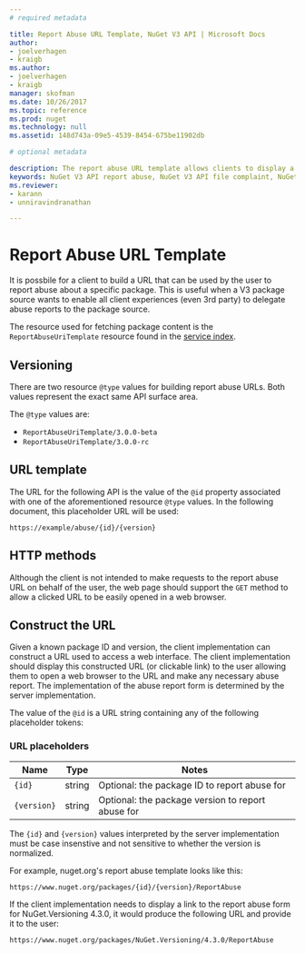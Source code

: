 ```yaml
---
# required metadata 

title: Report Abuse URL Template, NuGet V3 API | Microsoft Docs
author:
- joelverhagen
- kraigb
ms.author:
- joelverhagen
- kraigb
manager: skofman
ms.date: 10/26/2017
ms.topic: reference
ms.prod: nuget
ms.technology: null
ms.assetid: 148d743a-09e5-4539-8454-675be11902db

# optional metadata

description: The report abuse URL template allows clients to display a report abuse link in their UI.
keywords: NuGet V3 API report abuse, NuGet V3 API file complaint, NuGet.org report URL template
ms.reviewer:
- karann
- unniravindranathan

---
```


# Report Abuse URL Template

It is possbile for a client to build a URL that can be used by the user to report abuse about a specific package. This
is useful when a V3 package source wants to enable all client experiences (even 3rd party) to delegate abuse reports to
the package source.

The resource used for fetching package content is the `ReportAbuseUriTemplate` resource found in the
[service index](service-index.md).

## Versioning

There are two resource `@type` values for building report abuse URLs. Both values represent the exact same API surface
area.

The `@type` values are:

 - `ReportAbuseUriTemplate/3.0.0-beta`
 - `ReportAbuseUriTemplate/3.0.0-rc`

## URL template

The URL for the following API is the value of the `@id` property associated with one of the aforementioned
resource `@type` values. In the following document, this placeholder URL will be used:

```
https://example/abuse/{id}/{version}
```

## HTTP methods

Although the client is not intended to make requests to the report abuse URL on behalf of the user, the web page
should support the `GET` method to allow a clicked URL to be easily opened in a web browser.

## Construct the URL

Given a known package ID and version, the client implementation can construct a URL used to access a web interface. The
client implementation should display this constructed URL (or clickable link) to the user allowing them to open a web
browser to the URL and make any necessary abuse report. The implementation of the abuse report form is determined by
the server implementation.

The value of the `@id` is a URL string containing any of the following placeholder tokens:

### URL placeholders

Name        | Type    | Notes
----------- | ------- | -----
`{id}`      | string  | Optional: the package ID to report abuse for
`{version}` | string  | Optional: the package version to report abuse for

The `{id}` and `{version}` values interpreted by the server implementation must be case insenstive and not sensitive to
whether the version is normalized.

For example, nuget.org's report abuse template looks like this:

```
https://www.nuget.org/packages/{id}/{version}/ReportAbuse
```

If the client implementation needs to display a link to the report abuse form for NuGet.Versioning 4.3.0, it would
produce the following URL and provide it to the user:

```
https://www.nuget.org/packages/NuGet.Versioning/4.3.0/ReportAbuse
```